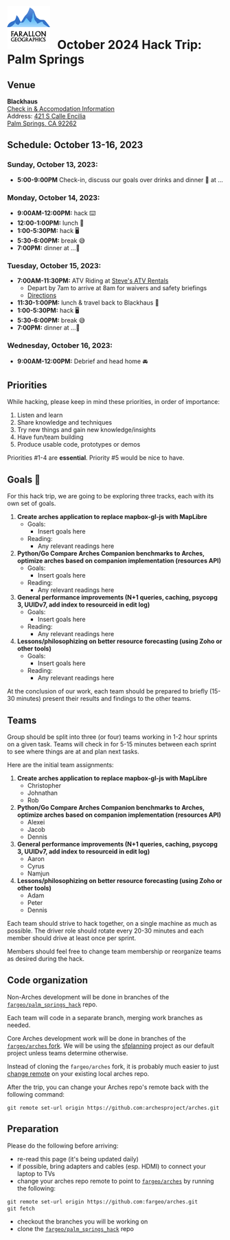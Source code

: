 # <img src="img/fargeo.png" style="width: 100px; margin-right:10px;"/> October 2024 Hack Trip: Palm Springs

## Venue
**Blackhaus**<br/>
[Check in & Accomodation Information](https://avantstay.com/reservation-hub/8GKLDGVK/things-to-know?token=5WYKmJ2DGWt7XdMxYM%2BzGf%2FKHum7U6xFFrCusXCz5CJLOSyYvWmF7wxMDAO0s6Ro7egOm9NU1F9hofL9QpM3%2FA%3D%3D)<br/>
Address: [421 S Calle Encilia<br/>Palm Springs, CA 92262](https://maps.app.goo.gl/aeM7tc6C88WYVGbJ7)

## Schedule: October 13-16, 2023

### Sunday, October 13, 2023:
- **5:00-9:00PM** Check-in, discuss our goals over drinks and dinner 🍺 at ...

### Monday, October 14, 2023:
- **9:00AM-12:00PM:** hack ⌨️
- **12:00-1:00PM:** lunch 🍴
- **1:00-5:30PM:** hack 🖥
- **5:30-6:00PM:** break 😅
- **7:00PM:** dinner at ...🍴

### Tuesday, October 15, 2023:
- **7:00AM-11:30PM:** ATV Riding at [Steve's ATV Rentals](https://stevesatvrentals.com/palm-springs-atv-rentals/)
    - Depart by 7am to arrive at 8am for waivers and safety briefings
    - [Directions](https://maps.app.goo.gl/nxAVhh9GLa16e9DM9)
- **11:30-1:00PM:** lunch & travel back to Blackhaus 🍴
- **1:00-5:30PM:** hack 🖥
- **5:30-6:00PM:** break 😅
- **7:00PM:** dinner at ...🍴

### Wednesday, October 16, 2023:
- **9:00AM-12:00PM:** Debrief and head home 🚘

## Priorities

While hacking, please keep in mind these priorities, in order of importance:

1. Listen and learn
2. Share knowledge and techniques
3. Try new things and gain new knowledge/insights
4. Have fun/team building
5. Produce usable code, prototypes or demos

Priorities #1-4 are **essential**.  Priority #5 would be nice to have.

## Goals 💯

For this hack trip, we are going to be exploring three tracks, each with its own set of goals.
1. **Create arches application to replace mapbox-gl-js with MapLibre**
    - Goals:
        - Insert goals here
    - Reading:
        - Any relevant readings here
2. **Python/Go Compare Arches Companion benchmarks to Arches, optimize arches based on companion implementation (resources API)**
    - Goals:
        - Insert goals here
    - Reading:
        - Any relevant readings here
3. **General performance improvements (N+1 queries, caching, psycopg 3, UUIDv7, add index to resourceid in edit log)**
    - Goals:
        - Insert goals here
    - Reading:
        - Any relevant readings here
4. **Lessons/philosophizing on better resource forecasting (using Zoho or other tools)**
    - Goals:
        - Insert goals here
    - Reading:
        - Any relevant readings here


At the conclusion of our work, each team should be prepared to briefly (15-30 minutes) present their results and findings to the other teams.

## Teams

Group should be split into three (or four) teams working in 1-2 hour sprints on a given task. Teams will check in for 5-15 minutes between each sprint to see where things are at and plan next tasks.

Here are the initial team assignments:

1. **Create arches application to replace mapbox-gl-js with MapLibre**
    - Christopher
    - Johnathan
    - Rob
2. **Python/Go Compare Arches Companion benchmarks to Arches, optimize arches based on companion implementation (resources API)**
    - Alexei
    - Jacob
    - Dennis
3. **General performance improvements (N+1 queries, caching, psycopg 3, UUIDv7, add index to resourceid in edit log)**
    - Aaron
    - Cyrus
    - Namjun
4. **Lessons/philosophizing on better resource forecasting (using Zoho or other tools)**
    - Adam
    - Peter
    - Dennis

Each team should strive to hack together, on a single machine as much as possible.  The driver role should rotate every 20-30 minutes and each member should drive at least once per sprint.

Members should feel free to change team membership or reorganize teams as desired during the hack.

## Code organization
Non-Arches development will be done in branches of the [`fargeo/palm_springs_hack`](https://github.com/fargeo/palm_springs_hack) repo.

Each team will code in a separate branch, merging work branches as needed.

Core Arches development work will be done in branches of the [`fargeo/arches` fork](https://github.com/fargeo/arches).  We will be using the [sfplanning](https://github.com/fargeo/sfplanning) project as our default project unless teams determine otherwise.

Instead of cloning the `fargeo/arches` fork, it is probably much easier to just [change remote](#preparation) on your existing local arches repo.

After the trip, you can change your Arches repo's remote back with the following command:
```
git remote set-url origin https://github.com:archesproject/arches.git
```

## Preparation

Please do the following before arriving:

- re-read this page (it's being updated daily)
- if possible, bring adapters and cables (esp. HDMI) to connect your laptop to TVs
- change your arches repo remote to point to [`fargeo/arches`](https://github.com/fargeo/arches) by running the following:
```
git remote set-url origin https://github.com:fargeo/arches.git
git fetch
```
- checkout the branches you will be working on
- clone the [`fargeo/palm_springs_hack`](https://github.com/fargeo/palm_springs_hack) repo
